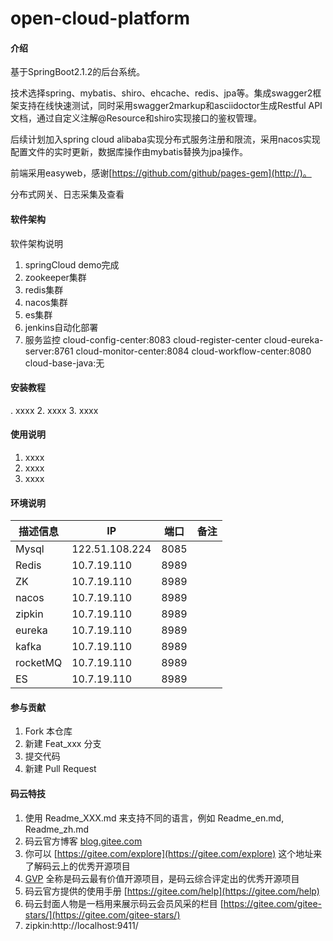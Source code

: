 # open-cloud-platform

#### 介绍
基于SpringBoot2.1.2的后台系统。

技术选择spring、mybatis、shiro、ehcache、redis、jpa等。集成swagger2框架支持在线快速测试，同时采用swagger2markup和asciidoctor生成Restful API文档，通过自定义注解@Resource和shiro实现接口的鉴权管理。

后续计划加入spring cloud alibaba实现分布式服务注册和限流，采用nacos实现配置文件的实时更新，数据库操作由mybatis替换为jpa操作。

前端采用easyweb，感谢[https://github.com/github/pages-gem](http://)。

分布式网关、日志采集及查看
#### 软件架构
软件架构说明

1. springCloud demo完成
1. zookeeper集群
2. redis集群
3. nacos集群
4. es集群
5. jenkins自动化部署
6. 服务监控
    cloud-config-center:8083
    cloud-register-center
        cloud-eureka-server:8761
    cloud-monitor-center:8084
    cloud-workflow-center:8080
    cloud-base-java:无

#### 安装教程
. xxxx
2. xxxx
3. xxxx

#### 使用说明

1. xxxx
2. xxxx
3. xxxx

#### 环境说明

| 描述信息 | IP | 端口 | 备注 |
| --- | ---| --- | --- |
| Mysql | 122.51.108.224 | 8085  |  |
| Redis | 10.7.19.110 | 8989  |  |
| ZK | 10.7.19.110 | 8989  |  |
| nacos | 10.7.19.110 | 8989  |  |
| zipkin | 10.7.19.110 | 8989  |  |
| eureka | 10.7.19.110 | 8989  |  |
| kafka | 10.7.19.110 | 8989  |  |
| rocketMQ | 10.7.19.110 | 8989  |  |
| ES | 10.7.19.110 | 8989  |  |


#### 参与贡献

1. Fork 本仓库
2. 新建 Feat_xxx 分支
3. 提交代码
4. 新建 Pull Request


#### 码云特技

1. 使用 Readme\_XXX.md 来支持不同的语言，例如 Readme\_en.md, Readme\_zh.md
2. 码云官方博客 [blog.gitee.com](https://blog.gitee.com)
3. 你可以 [https://gitee.com/explore](https://gitee.com/explore) 这个地址来了解码云上的优秀开源项目
4. [GVP](https://gitee.com/gvp) 全称是码云最有价值开源项目，是码云综合评定出的优秀开源项目
5. 码云官方提供的使用手册 [https://gitee.com/help](https://gitee.com/help)
6. 码云封面人物是一档用来展示码云会员风采的栏目 [https://gitee.com/gitee-stars/](https://gitee.com/gitee-stars/)
7. zipkin:http://localhost:9411/